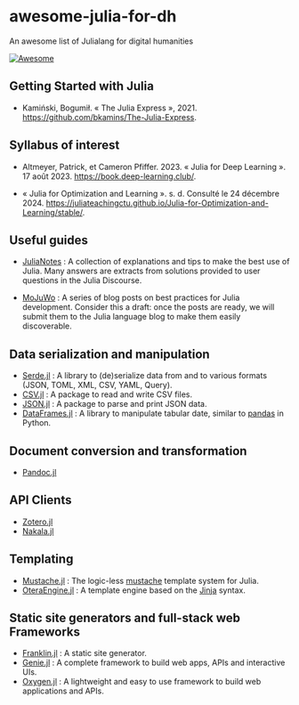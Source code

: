 # awesome-julia-for-dh
An awesome list of Julialang for digital humanities

[![Awesome](https://awesome.re/badge-flat2.svg)](https://awesome.re)

## Getting Started with Julia
- Kamiński, Bogumił. « The Julia Express », 2021. https://github.com/bkamins/The-Julia-Express.

## Syllabus of interest

- Altmeyer, Patrick, et Cameron Pfiffer. 2023. « Julia for Deep Learning ». 17 août 2023. https://book.deep-learning.club/.

- « Julia for Optimization and Learning ». s. d. Consulté le 24 décembre 2024. https://juliateachingctu.github.io/Julia-for-Optimization-and-Learning/stable/.

## Useful guides

- [JuliaNotes](https://m3g.github.io/JuliaNotes.jl/stable/) : A collection of explanations and tips to make the best use of Julia. Many answers are extracts from solutions provided to user questions in the Julia Discourse.

- [MoJuWo](https://modernjuliaworkflows.org) : A series of blog posts on best practices for Julia development. Consider this a draft: once the posts are ready, we will submit them to the Julia language blog to make them easily discoverable.

## Data serialization and manipulation
- [Serde.jl](https://github.com/bhftbootcamp/Serde.jl) : A library to (de)serialize data from and to various formats (JSON, TOML, XML, CSV, YAML, Query).
- [CSV.jl](https://github.com/JuliaData/CSV.jl) : A package to read and write CSV files.
- [JSON.jl](https://github.com/JuliaIO/JSON.jl) : A package to parse and print JSON data.
- [DataFrames.jl](https://github.com/JuliaData/DataFrames.jl) : A library to manipulate tabular date, similar to [pandas](https://pandas.pydata.org/) in Python.

## Document conversion and transformation
- [Pandoc.jl](https://github.com/kdheepak/Pandoc.jl)

## API Clients
- [Zotero.jl](https://github.com/theogf/Zotero.jl)
- [Nakala.jl](https://github.com/sardinecan/Nakala.jl)

## Templating
- [Mustache.jl](https://github.com/jverzani/Mustache.jl) : The logic-less [mustache](https://mustache.github.io/) template system for Julia.
- [OteraEngine.jl](https://github.com/MommaWatasu/OteraEngine.jl) : A template engine based on the [Jinja](https://jinja.palletsprojects.com) syntax.

## Static site generators and full-stack web Frameworks
- [Franklin.jl](https://github.com/tlienart/Franklin.jl) : A static site generator.
- [Genie.jl](https://github.com/GenieFramework/Genie.jl) :
A complete framework to build web apps, APIs and interactive UIs.
- [Oxygen.jl](https://github.com/OxygenFramework/Oxygen.jl) : A lightweight and easy to use framework to build web applications and APIs.
